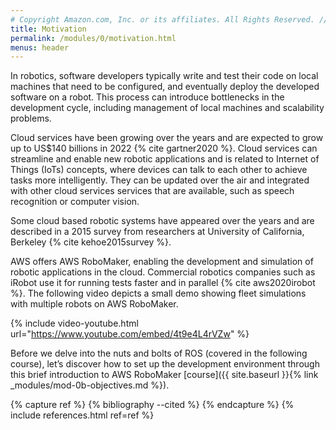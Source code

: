 ```yaml
---
# Copyright Amazon.com, Inc. or its affiliates. All Rights Reserved. // SPDX-License-Identifier: CC-BY-SA-4.0
title: Motivation
permalink: /modules/0/motivation.html
menus: header
---
```


In robotics, software developers typically write and test their code on local machines that need to be configured, and eventually deploy the developed software on a robot. This process can introduce bottlenecks in the development cycle, including management of local machines and scalability problems.

Cloud services have been growing over the years and are expected to grow up to US$140 billions in 2022 {% cite gartner2020 %}. Cloud services can streamline and enable new robotic applications and is related to Internet of Things (IoTs) concepts, where devices can talk to each other to achieve tasks more intelligently. They can be updated over the air and integrated with other cloud services services that are available, such as speech recognition or computer vision.

Some cloud based robotic systems have appeared over the years and are described in a 2015 survey from researchers at University of California, Berkeley {% cite kehoe2015survey %}.
<!-- Google offers Cloud Robotics Core, an open source platform to build and deploy robotics software  google2020robotics.-->
AWS offers AWS RoboMaker, enabling the development and simulation of robotic applications in the cloud. Commercial robotics companies such as iRobot use it for running tests faster and in parallel {% cite aws2020irobot %}.
The following video depicts a small demo showing fleet simulations with multiple robots on AWS RoboMaker.

{% include video-youtube.html url="https://www.youtube.com/embed/4t9e4L4rVZw" %}

Before we delve into the nuts and bolts of ROS (covered in the following course), let’s discover how to set up the development environment through this brief introduction to AWS RoboMaker [course]({{ site.baseurl }}{% link _modules/mod-0b-objectives.md %}).

{% capture ref %}
{% bibliography --cited %}
{% endcapture %}
{% include references.html ref=ref %}
